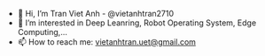- 👋 Hi, I’m Tran Viet Anh - @vietanhtran2710 
- 👀 I’m interested in Deep Leanring, Robot Operating System, Edge Computing,...
- 📫 How to reach me: vietanhtran.uet@gmail.com

<!---
vietanhtran2710/vietanhtran2710 is a ✨ special ✨ repository because its `README.md` (this file) appears on your GitHub profile.
You can click the Preview link to take a look at your changes.
--->
